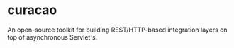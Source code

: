 curacao
=======

An open-source toolkit for building REST/HTTP-based integration layers on top of asynchronous Servlet's.
